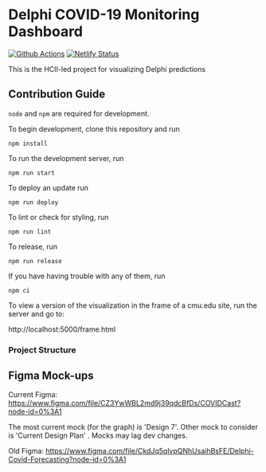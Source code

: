 # Delphi COVID-19 Monitoring Dashboard

[![Github Actions][github-actions-image]][github-actions-url] [![Netlify Status][netlify-image]][netlify-url]

This is the HCII-led project for visualizing Delphi predictions

## Contribution Guide

`node` and `npm` are required for development.

To begin development, clone this repository and run

`npm install`

To run the development server, run

`npm run start`

To deploy an update run

`npm run deploy`

To lint or check for styling, run

`npm run lint`

To release, run

`npm run release`

If you have having trouble with any of them, run

`npm ci`

To view a version of the visualization in the frame of a cmu.edu site, run the server and go to:

http://localhost:5000/frame.html

### Project Structure

## Figma Mock-ups

Current Figma: https://www.figma.com/file/CZ3YwWBL2md9j39qdcBfDs/COVIDCast?node-id=0%3A1

The most current mock (for the graph) is 'Design 7'. Other mock to consider is 'Current Design Plan' . Mocks may lag dev changes.

Old Figma: https://www.figma.com/file/CkdJq5qlvpQNhUsaihBsFE/Delphi-Covid-Forecasting?node-id=0%3A1

[github-actions-image]: https://github.com/cmu-delphi/www-covidcast/workflows/ci/badge.svg
[github-actions-url]: https://github.com/cmu-delphi/www-covidcast/actions
[netlify-image]: https://api.netlify.com/api/v1/badges/9ecc1d05-6a4e-4848-a7ad-f4490b0a26aa/deploy-status
[netlify-url]: https://app.netlify.com/sites/cmu-delphi-covidcast/deploys

